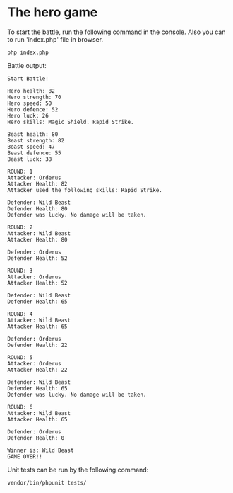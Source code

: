 # The hero game


To start the battle, run the following command in the console. Also you can to run 'index.php' file in browser.
```
php index.php
```

Battle output:
```
Start Battle!

Hero health: 82
Hero strength: 70
Hero speed: 50
Hero defence: 52
Hero luck: 26
Hero skills: Magic Shield. Rapid Strike.

Beast health: 80
Beast strength: 82
Beast speed: 47
Beast defence: 55
Beast luck: 38

ROUND: 1
Attacker: Orderus
Attacker Health: 82
Attacker used the following skills: Rapid Strike.

Defender: Wild Beast
Defender Health: 80
Defender was lucky. No damage will be taken.

ROUND: 2
Attacker: Wild Beast
Attacker Health: 80

Defender: Orderus
Defender Health: 52

ROUND: 3
Attacker: Orderus
Attacker Health: 52

Defender: Wild Beast
Defender Health: 65

ROUND: 4
Attacker: Wild Beast
Attacker Health: 65

Defender: Orderus
Defender Health: 22

ROUND: 5
Attacker: Orderus
Attacker Health: 22

Defender: Wild Beast
Defender Health: 65
Defender was lucky. No damage will be taken.

ROUND: 6
Attacker: Wild Beast
Attacker Health: 65

Defender: Orderus
Defender Health: 0

Winner is: Wild Beast
GAME OVER!!
```

Unit tests can be run by the following command:
```
vendor/bin/phpunit tests/
```